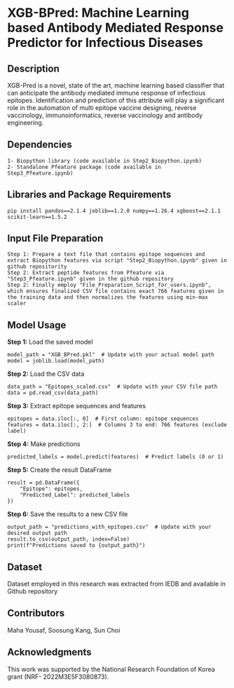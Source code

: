 # XGB-BPred: Machine Learning based Antibody Mediated Response Predictor for Infectious Diseases

## Description  
XGB-Pred is a novel, state of the art, machine learning based classifier that can anticipate the antibody mediated immune response of infectious epitopes. 
Identification and prediction of this attribute will play a significant role in the automation of multi epitope vaccine designing, reverse vaccinology, immunoinformatics, reverse vaccinology and antibody engineering.
## Dependencies  
    1- Biopython library (code available in Step2_Biopython.ipynb)
    2- Standalone Pfeature package (code available in Step3_Pfeature.ipynb)

## Libraries and Package Requirements  
```
pip install pandas==2.1.4 joblib==1.2.0 numpy==1.26.4 xgboost==2.1.1 scikit-learn==1.5.2
```
## Input File Preparation
```
Step 1: Prepare a text file that contains epitope sequences and extract Biopython features via script "Step2_Biopython.ipynb" given in github repositority
Step 2: Extract peptide features from Pfeature via "Step3_Pfeature.ipynb" given in the github repository
Step 2: Finally employ "File_Preparation_Script_for_users.ipynb", which ensures finalized CSV file contains exact 766 features given in the training data and then normalizes the features using min-max scaler
```
## Model Usage
**Step 1:** 
Load the saved model
```
model_path = "XGB_BPred.pkl"  # Update with your actual model path
model = joblib.load(model_path)
```
**Step 2:** Load the CSV data
```
data_path = "Epitopes_scaled.csv"  # Update with your CSV file path
data = pd.read_csv(data_path)
```
**Step 3:** 
Extract epitope sequences and features
```
epitopes = data.iloc[:, 0]  # First column: epitope sequences
features = data.iloc[:, 2:]  # Columns 3 to end: 766 features (exclude label)
```
**Step 4:** 
Make predictions
```
predicted_labels = model.predict(features)  # Predict labels (0 or 1)
```
**Step 5:** Create the result DataFrame
```
result = pd.DataFrame({
    "Epitope": epitopes,
    "Predicted_Label": predicted_labels
})
```
**Step 6:** Save the results to a new CSV file
```
output_path = "predictions_with_epitopes.csv"  # Update with your desired output path
result.to_csv(output_path, index=False)
print(f"Predictions saved to {output_path}")  
```
## Dataset 
Dataset employed in this research was extracted from IEDB and available in Github repository
## Contributors  
Maha Yousaf, Soosung Kang, Sun Choi
## Acknowledgments  
This work was supported by the National Research Foundation of Korea grant (NRF- 2022M3E5F3080873).  
